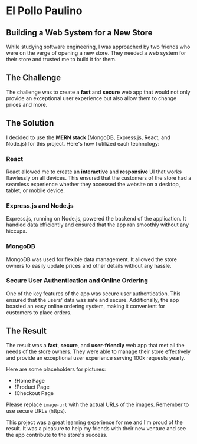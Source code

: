# El Pollo Paulino  

## Building a Web System for a New Store

While studying software engineering, I was approached by two friends who were on the verge of opening a new store. They needed a web system for their store and trusted me to build it for them.  

## The Challenge

The challenge was to create a **fast** and **secure** web app that would not only provide an exceptional user experience but also allow them to change prices and more.  

## The Solution

I decided to use the **MERN stack** (MongoDB, Express.js, React, and Node.js) for this project. Here's how I utilized each technology:  

### React

React allowed me to create an **interactive** and **responsive** UI that works flawlessly on all devices. This ensured that the customers of the store had a seamless experience whether they accessed the website on a desktop, tablet, or mobile device.  

### Express.js and Node.js

Express.js, running on Node.js, powered the backend of the application. It handled data efficiently and ensured that the app ran smoothly without any hiccups.  

### MongoDB

MongoDB was used for flexible data management. It allowed the store owners to easily update prices and other details without any hassle.  

### Secure User Authentication and Online Ordering

One of the key features of the app was secure user authentication. This ensured that the users' data was safe and secure. Additionally, the app boasted an easy online ordering system, making it convenient for customers to place orders.  

## The Result

The result was a **fast**, **secure**, and **user-friendly** web app that met all the needs of the store owners. They were able to manage their store effectively and provide an exceptional user experience serving 100k requests yearly.  
  
Here are some placeholders for pictures:

- !Home Page
- !Product Page
- !Checkout Page
  
Please replace `image-url` with the actual URLs of the images. Remember to use secure URLs (https).

This project was a great learning experience for me and I'm proud of the result. It was a pleasure to help my friends with their new venture and see the app contribute to the store's success.
